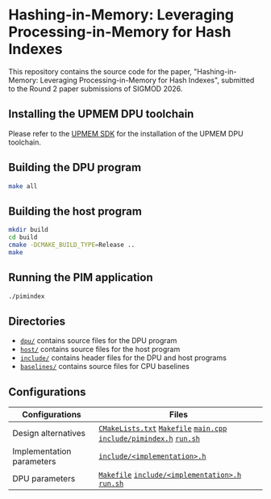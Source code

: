 # Hashing-in-Memory: Leveraging Processing-in-Memory for Hash Indexes

This repository contains the source code for the paper, "Hashing-in-Memory: Leveraging Processing-in-Memory for Hash Indexes", submitted to the Round 2 paper submissions of SIGMOD 2026.


## Installing the UPMEM DPU toolchain

Please refer to the [UPMEM SDK](https://sdk.upmem.com/) for the installation of the UPMEM DPU toolchain.


## Building the DPU program
```bash
make all
```

## Building the host program
```bash
mkdir build
cd build
cmake -DCMAKE_BUILD_TYPE=Release ..
make
```

## Running the PIM application
```bash
./pimindex
```

## Directories

* [`dpu/`](./dpu) contains source files for the DPU program
* [`host/`](./host) contains source files for the host program
* [`include/`](./include) contains header files for the DPU and host programs
* [`baselines/`](./baselines) contains source files for CPU baselines


## Configurations

| Configurations | Files |
| --- | --- |
| Design alternatives | [`CMakeLists.txt`](./CMakeLists.txt) [`Makefile`](./Makefile) [`main.cpp`](./main.cpp) [`include/pimindex.h`](./include/pimindex.h) [`run.sh`](./run.sh) |
| Implementation parameters | [`include/<implementation>.h`](./include/) |
| DPU parameters | [`Makefile`](./Makefile) [`include/<implementation>.h`](./include/) [`run.sh`](./run.sh) |
